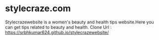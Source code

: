 # stylecraze.com
Stylecrazewebsite is a women's beauty and health tips website.Here you can get tips related to beauty and health.
Clone Url : https://srbhkumar624.github.io/stylecrazewebsite/
